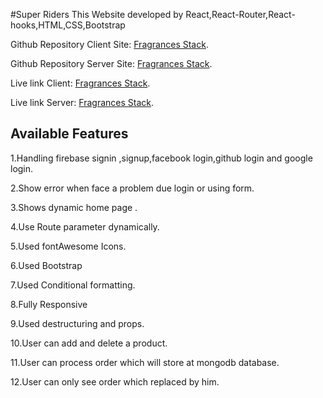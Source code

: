 #Super Riders
This Website developed by React,React-Router,React-hooks,HTML,CSS,Bootstrap

Github Repository Client Site: [Fragrances Stack](https://github.com/silviaplabon/Fragrences-Stack-Client ).

Github Repository Server Site: [Fragrances Stack](https://github.com/silviaplabon/Fragrences-Stack-Server ).

Live link Client: [Fragrances Stack](https://productcollection-silvia.web.app/).

Live link Server: [Fragrances Stack](https://pumpkin-tart-15792.herokuapp.com/).



## Available Features

1.Handling firebase signin ,signup,facebook login,github login and google login.

2.Show error when face a problem due login  or using form.

3.Shows dynamic home page .

4.Use Route parameter dynamically.

5.Used fontAwesome Icons.

6.Used Bootstrap

7.Used Conditional formatting.

8.Fully Responsive 

9.Used destructuring and props.

10.User can add and delete a product.

11.User can process order which will store at mongodb database.

12.User can only see order which replaced by him.

